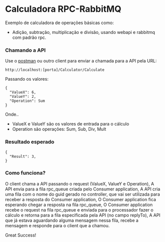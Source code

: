 # Calculadora RPC-RabbitMQ


Exemplo de calculadora de operações básicas como: 
- Adição, subtração, multiplicação e divisão, usando webapi e rabbitmq com padrão rpc.

### Chamando a API
Use o [postman](https://www.getpostman.com/) ou outro client para enviar a chamada para a API pela URL:
```
http://localhost:[porta]/Calculator/Calculate
```

Passando os valores:
```
{
  "ValueX": 6,
  "ValueY": 2,
  "Operation": Sum
}
```

Onde..
- ValueX e ValueY são os valores de entrada para o cálculo
- Operation são operações: Sum, Sub, Div, Mult


### Resultado esperado
```
{
  "Result": 3,
}
```


### Como funciona?

O client chama a API passando o request (ValueX, ValueY e Operation),
A API envia para a fila rpc_queue criada pelo Consumer application, 
A API cria uma fila com o nome do guid gerado no controller, que vai ser utilizada para receber a resposta do Consumer application,
O Consumer application fica esperando chegar a resposta na fila rpc_queue,
O Consumer application recebe o request na fila rpc_queue e enviada para o processador fazer o cálculo e retorna para a fila especificada pela API (no campo replyTo), 
A API que já estava aguardando alguma mensagem nessa fila, recebe a mensagem e responde para o client que a chamou.

Great Success!
